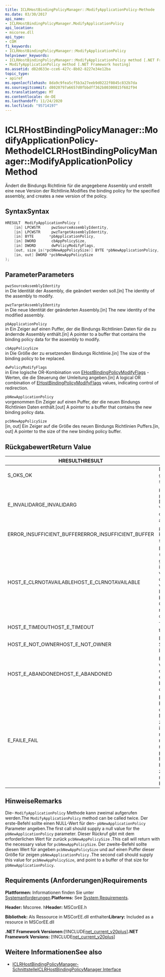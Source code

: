 ```yaml
---
title: ICLRHostBindingPolicyManager::ModifyApplicationPolicy-Methode
ms.date: 03/30/2017
api_name:
- ICLRHostBindingPolicyManager.ModifyApplicationPolicy
api_location:
- mscoree.dll
api_type:
- COM
f1_keywords:
- ICLRHostBindingPolicyManager::ModifyApplicationPolicy
helpviewer_keywords:
- ICLRHostBindingPolicyManager::ModifyApplicationPolicy method [.NET Framework hosting]
- ModifyApplicationPolicy method [.NET Framework hosting]
ms.assetid: d82d633e-cce6-427c-8b02-8227e34e12ba
topic_type:
- apiref
ms.openlocfilehash: 8da9c9fea5cf5b3a27eeb9d0222f0845c832b7da
ms.sourcegitcommit: d8020797a6657d0fbbdff362b80300815f682f94
ms.translationtype: MT
ms.contentlocale: de-DE
ms.lasthandoff: 11/24/2020
ms.locfileid: "95714197"
---
```

# <a name="iclrhostbindingpolicymanagermodifyapplicationpolicy-method"></a><span data-ttu-id="efc1d-102">ICLRHostBindingPolicyManager::ModifyApplicationPolicy-Methode</span><span class="sxs-lookup"><span data-stu-id="efc1d-102">ICLRHostBindingPolicyManager::ModifyApplicationPolicy Method</span></span>

<span data-ttu-id="efc1d-103">Ändert die Bindungs Richtlinie für die angegebene Assembly und erstellt eine neue Version der Richtlinie.</span><span class="sxs-lookup"><span data-stu-id="efc1d-103">Modifies the binding policy for the specified assembly, and creates a new version of the policy.</span></span>  
  
## <a name="syntax"></a><span data-ttu-id="efc1d-104">Syntax</span><span class="sxs-lookup"><span data-stu-id="efc1d-104">Syntax</span></span>  
  
```cpp  
HRESULT  ModifyApplicationPolicy (  
    [in] LPCWSTR     pwzSourceAssemblyIdentity,
    [in] LPCWSTR     pwzTargetAssemblyIdentity,  
    [in] BYTE       *pbApplicationPolicy,  
    [in] DWORD       cbAppPolicySize,  
    [in] DWORD       dwPolicyModifyFlags,  
    [out, size_is(*pcbNewAppPolicySize)] BYTE *pbNewApplicationPolicy,
    [in, out] DWORD *pcbNewAppPolicySize  
);  
```  
  
## <a name="parameters"></a><span data-ttu-id="efc1d-105">Parameter</span><span class="sxs-lookup"><span data-stu-id="efc1d-105">Parameters</span></span>  

 `pwzSourceAssemblyIdentity`  
 <span data-ttu-id="efc1d-106">in Die Identität der Assembly, die geändert werden soll.</span><span class="sxs-lookup"><span data-stu-id="efc1d-106">[in] The identity of the assembly to modify.</span></span>  
  
 `pwzTargetAssemblyIdentity`  
 <span data-ttu-id="efc1d-107">in Die neue Identität der geänderten Assembly.</span><span class="sxs-lookup"><span data-stu-id="efc1d-107">[in] The new identity of the modified assembly.</span></span>  
  
 `pbApplicationPolicy`  
 <span data-ttu-id="efc1d-108">in Ein Zeiger auf einen Puffer, der die Bindungs Richtlinien Daten für die zu ändernde Assembly enthält.</span><span class="sxs-lookup"><span data-stu-id="efc1d-108">[in] A pointer to a buffer that contains the binding policy data for the assembly to modify.</span></span>  
  
 `cbAppPolicySize`  
 <span data-ttu-id="efc1d-109">in Die Größe der zu ersetzenden Bindungs Richtlinie.</span><span class="sxs-lookup"><span data-stu-id="efc1d-109">[in] The size of the binding policy to be replaced.</span></span>  
  
 `dwPolicyModifyFlags`  
 <span data-ttu-id="efc1d-110">in Eine logische OR-Kombination von [EHostBindingPolicyModifyFlags](ehostbindingpolicymodifyflags-enumeration.md) -Werten, die die Steuerung der Umleitung angeben.</span><span class="sxs-lookup"><span data-stu-id="efc1d-110">[in] A logical OR combination of [EHostBindingPolicyModifyFlags](ehostbindingpolicymodifyflags-enumeration.md) values, indicating control of redirection.</span></span>  
  
 `pbNewApplicationPolicy`  
 <span data-ttu-id="efc1d-111">vorgenommen Ein Zeiger auf einen Puffer, der die neuen Bindungs Richtlinien Daten enthält.</span><span class="sxs-lookup"><span data-stu-id="efc1d-111">[out] A pointer to a buffer that contains the new binding policy data.</span></span>  
  
 `pcbNewAppPolicySize`  
 <span data-ttu-id="efc1d-112">[in, out] Ein Zeiger auf die Größe des neuen Bindungs Richtlinien Puffers.</span><span class="sxs-lookup"><span data-stu-id="efc1d-112">[in, out] A pointer to the size of the new binding policy buffer.</span></span>  
  
## <a name="return-value"></a><span data-ttu-id="efc1d-113">Rückgabewert</span><span class="sxs-lookup"><span data-stu-id="efc1d-113">Return Value</span></span>  
  
|<span data-ttu-id="efc1d-114">HRESULT</span><span class="sxs-lookup"><span data-stu-id="efc1d-114">HRESULT</span></span>|<span data-ttu-id="efc1d-115">BESCHREIBUNG</span><span class="sxs-lookup"><span data-stu-id="efc1d-115">Description</span></span>|  
|-------------|-----------------|  
|<span data-ttu-id="efc1d-116">S_OK</span><span class="sxs-lookup"><span data-stu-id="efc1d-116">S_OK</span></span>|<span data-ttu-id="efc1d-117">Die Richtlinie wurde erfolgreich geändert.</span><span class="sxs-lookup"><span data-stu-id="efc1d-117">The policy was modified successfully.</span></span>|  
|<span data-ttu-id="efc1d-118">E_INVALIDARG</span><span class="sxs-lookup"><span data-stu-id="efc1d-118">E_INVALIDARG</span></span>|<span data-ttu-id="efc1d-119">`pwzSourceAssemblyIdentity` oder `pwzTargetAssemblyIdentity` war ein NULL-Verweis.</span><span class="sxs-lookup"><span data-stu-id="efc1d-119">`pwzSourceAssemblyIdentity` or `pwzTargetAssemblyIdentity` was a null reference.</span></span>|  
|<span data-ttu-id="efc1d-120">ERROR_INSUFFICIENT_BUFFER</span><span class="sxs-lookup"><span data-stu-id="efc1d-120">ERROR_INSUFFICIENT_BUFFER</span></span>|<span data-ttu-id="efc1d-121">`pbNewApplicationPolicy` ist zu klein.</span><span class="sxs-lookup"><span data-stu-id="efc1d-121">`pbNewApplicationPolicy` is too small.</span></span>|  
|<span data-ttu-id="efc1d-122">HOST_E_CLRNOTAVAILABLE</span><span class="sxs-lookup"><span data-stu-id="efc1d-122">HOST_E_CLRNOTAVAILABLE</span></span>|<span data-ttu-id="efc1d-123">Der Common Language Runtime (CLR) wurde nicht in einen Prozess geladen, oder die CLR befindet sich in einem Zustand, in dem Sie verwalteten Code nicht ausführen oder den-Befehl nicht erfolgreich verarbeiten kann.</span><span class="sxs-lookup"><span data-stu-id="efc1d-123">The common language runtime (CLR) has not been loaded into a process, or the CLR is in a state in which it cannot run managed code or process the call successfully.</span></span>|  
|<span data-ttu-id="efc1d-124">HOST_E_TIMEOUT</span><span class="sxs-lookup"><span data-stu-id="efc1d-124">HOST_E_TIMEOUT</span></span>|<span data-ttu-id="efc1d-125">Timeout des Aufrufes.</span><span class="sxs-lookup"><span data-stu-id="efc1d-125">The call timed out.</span></span>|  
|<span data-ttu-id="efc1d-126">HOST_E_NOT_OWNER</span><span class="sxs-lookup"><span data-stu-id="efc1d-126">HOST_E_NOT_OWNER</span></span>|<span data-ttu-id="efc1d-127">Der Aufrufer ist nicht Besitzer der Sperre.</span><span class="sxs-lookup"><span data-stu-id="efc1d-127">The caller does not own the lock.</span></span>|  
|<span data-ttu-id="efc1d-128">HOST_E_ABANDONED</span><span class="sxs-lookup"><span data-stu-id="efc1d-128">HOST_E_ABANDONED</span></span>|<span data-ttu-id="efc1d-129">Ein Ereignis wurde abgebrochen, während ein blockierter Thread oder eine Fiber darauf wartete.</span><span class="sxs-lookup"><span data-stu-id="efc1d-129">An event was canceled while a blocked thread or fiber was waiting on it.</span></span>|  
|<span data-ttu-id="efc1d-130">E_FAIL</span><span class="sxs-lookup"><span data-stu-id="efc1d-130">E_FAIL</span></span>|<span data-ttu-id="efc1d-131">Ein unbekannter schwerwiegender Fehler ist aufgetreten.</span><span class="sxs-lookup"><span data-stu-id="efc1d-131">An unknown catastrophic failure occurred.</span></span> <span data-ttu-id="efc1d-132">Nachdem eine Methode E_FAIL zurückgegeben hat, kann die CLR innerhalb des Prozesses nicht mehr verwendet werden.</span><span class="sxs-lookup"><span data-stu-id="efc1d-132">After a method returns E_FAIL, the CLR is no longer usable within the process.</span></span> <span data-ttu-id="efc1d-133">Nachfolgende Aufrufe von Hostingmethoden geben HOST_E_CLRNOTAVAILABLE zurück.</span><span class="sxs-lookup"><span data-stu-id="efc1d-133">Subsequent calls to hosting methods return HOST_E_CLRNOTAVAILABLE.</span></span>|  
  
## <a name="remarks"></a><span data-ttu-id="efc1d-134">Hinweise</span><span class="sxs-lookup"><span data-stu-id="efc1d-134">Remarks</span></span>  

 <span data-ttu-id="efc1d-135">Die- `ModifyApplicationPolicy` Methode kann zweimal aufgerufen werden.</span><span class="sxs-lookup"><span data-stu-id="efc1d-135">The `ModifyApplicationPolicy` method can be called twice.</span></span> <span data-ttu-id="efc1d-136">Der erste-Befehl sollte einen NULL-Wert für den- `pbNewApplicationPolicy` Parameter angeben.</span><span class="sxs-lookup"><span data-stu-id="efc1d-136">The first call should supply a null value for the `pbNewApplicationPolicy` parameter.</span></span> <span data-ttu-id="efc1d-137">Dieser Rückruf gibt mit dem erforderlichen Wert für zurück `pcbNewAppPolicySize` .</span><span class="sxs-lookup"><span data-stu-id="efc1d-137">This call will return with the necessary value for `pcbNewAppPolicySize`.</span></span> <span data-ttu-id="efc1d-138">Der zweite-Befehl sollte diesen Wert für angeben `pcbNewAppPolicySize` und auf einen Puffer dieser Größe für zeigen `pbNewApplicationPolicy` .</span><span class="sxs-lookup"><span data-stu-id="efc1d-138">The second call should supply this value for `pcbNewAppPolicySize`, and point to a buffer of that size for `pbNewApplicationPolicy`.</span></span>  
  
## <a name="requirements"></a><span data-ttu-id="efc1d-139">Requirements (Anforderungen)</span><span class="sxs-lookup"><span data-stu-id="efc1d-139">Requirements</span></span>  

 <span data-ttu-id="efc1d-140">**Plattformen:** Informationen finden Sie unter [Systemanforderungen](../../get-started/system-requirements.md).</span><span class="sxs-lookup"><span data-stu-id="efc1d-140">**Platforms:** See [System Requirements](../../get-started/system-requirements.md).</span></span>  
  
 <span data-ttu-id="efc1d-141">**Header:** Mscoree. h</span><span class="sxs-lookup"><span data-stu-id="efc1d-141">**Header:** MSCorEE.h</span></span>  
  
 <span data-ttu-id="efc1d-142">**Bibliothek:** Als Ressource in MSCorEE.dll enthalten</span><span class="sxs-lookup"><span data-stu-id="efc1d-142">**Library:** Included as a resource in MSCorEE.dll</span></span>  
  
 <span data-ttu-id="efc1d-143">**.NET Framework Versionen:**[!INCLUDE[net_current_v20plus](../../../../includes/net-current-v20plus-md.md)]</span><span class="sxs-lookup"><span data-stu-id="efc1d-143">**.NET Framework Versions:** [!INCLUDE[net_current_v20plus](../../../../includes/net-current-v20plus-md.md)]</span></span>  
  
## <a name="see-also"></a><span data-ttu-id="efc1d-144">Weitere Informationen</span><span class="sxs-lookup"><span data-stu-id="efc1d-144">See also</span></span>

- [<span data-ttu-id="efc1d-145">ICLRHostBindingPolicyManager-Schnittstelle</span><span class="sxs-lookup"><span data-stu-id="efc1d-145">ICLRHostBindingPolicyManager Interface</span></span>](iclrhostbindingpolicymanager-interface.md)
